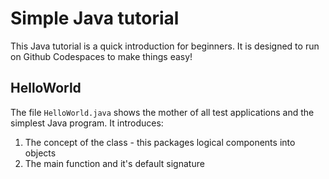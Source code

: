 # Simple Java tutorial
This Java tutorial is a quick introduction for beginners. It is designed to run on Github Codespaces to make things easy!

## HelloWorld
The file `HelloWorld.java` shows the mother of all test applications and the simplest Java program.
It introduces:
1. The concept of the class - this packages logical components into objects
2. The main function and it's default signature